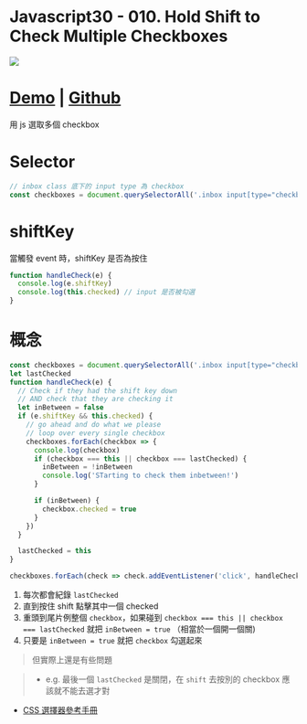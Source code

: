 # Javascript30 - 010. Hold Shift to Check Multiple Checkboxes

![](https://mgleon08.github.io/JavaScript30/010.Hold-Shift-to-Check-Multiple-Checkboxes/images/thumbnail.png)

<!-- more -->

# [Demo](https://mgleon08.github.io/JavaScript30/010.Hold-Shift-to-Check-Multiple-Checkboxes/index.html) | [Github](https://github.com/mgleon08/JavaScript30/tree/master/010.Hold-Shift-to-Check-Multiple-Checkboxes)

用 js 選取多個 checkbox

# Selector

```js
// inbox class 底下的 input type 為 checkbox
const checkboxes = document.querySelectorAll('.inbox input[type="checkbox"]');
```

# shiftKey

當觸發 event 時，shiftKey 是否為按住

```js
function handleCheck(e) {
  console.log(e.shiftKey)
  console.log(this.checked) // input 是否被勾選
}
```


# 概念

```js
const checkboxes = document.querySelectorAll('.inbox input[type="checkbox"]')
let lastChecked
function handleCheck(e) {
  // Check if they had the shift key down
  // AND check that they are checking it
  let inBetween = false
  if (e.shiftKey && this.checked) {
    // go ahead and do what we please
    // loop over every single checkbox
    checkboxes.forEach(checkbox => {
      console.log(checkbox)
      if (checkbox === this || checkbox === lastChecked) {
        inBetween = !inBetween
        console.log('STarting to check them inbetween!')
      }

      if (inBetween) {
        checkbox.checked = true
      }
    })
  }

  lastChecked = this
}

checkboxes.forEach(check => check.addEventListener('click', handleCheck))
```

1. 每次都會紀錄 `lastChecked`
2. 直到按住 shift 點擊其中一個 checked
3. 重頭到尾片例整個 `checkbox`，如果碰到 `checkbox === this || checkbox === lastChecked` 就把 `inBetween = true` （相當於一個開一個關)
4. 只要是 `inBetween = true` 就把 `checkbox` 勾選起來

> 但實際上還是有些問題

> * e.g. 最後一個  `lastChecked` 是關閉，在 `shift` 去按別的 checkbox 應該就不能去選才對

* [CSS 選擇器參考手冊](http://www.w3school.com.cn/cssref/css_selectors.ASP)
